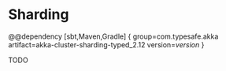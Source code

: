 # Sharding

@@dependency [sbt,Maven,Gradle] {
  group=com.typesafe.akka
  artifact=akka-cluster-sharding-typed_2.12
  version=$version$
}

TODO
